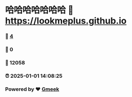 # 哈哈哈哈哈哈哈 :link: https://lookmeplus.github.io 
### :page_facing_up: [4](https://lookmeplus.github.io/tag.html) 
### :speech_balloon: 0 
### :hibiscus: 12058 
### :alarm_clock: 2025-01-01 14:08:25 
### Powered by :heart: [Gmeek](https://github.com/Meekdai/Gmeek)
